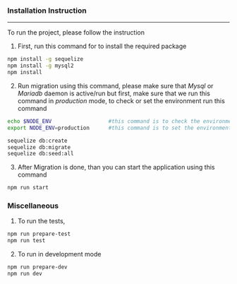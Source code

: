 ### Installation Instruction
---
To run the project, please follow the instruction

1. First, run this command for to install the required package

```bash
npm install -g sequelize
npm install -g mysql2
npm install 
```

2. Run migration using this command, please make sure that *Mysql* or *Mariadb* daemon is active/run
but first, make sure that we run this command in *production* mode, to check or set the environment
run this command 
```bash
echo $NODE_ENV                  #this command is to check the environment
export NODE_ENV=production      #this command is to set the environment into production mode
```

```bash
sequelize db:create
sequelize db:migrate
sequelize db:seed:all
```

3. After Migration is done, than you can start the application using this command

```bash
npm run start
```

### Miscellaneous
1. To run the tests,
```bash
npm run prepare-test
npm run test
```

2. To run in development mode
```bash
npm run prepare-dev
npm run dev
```

